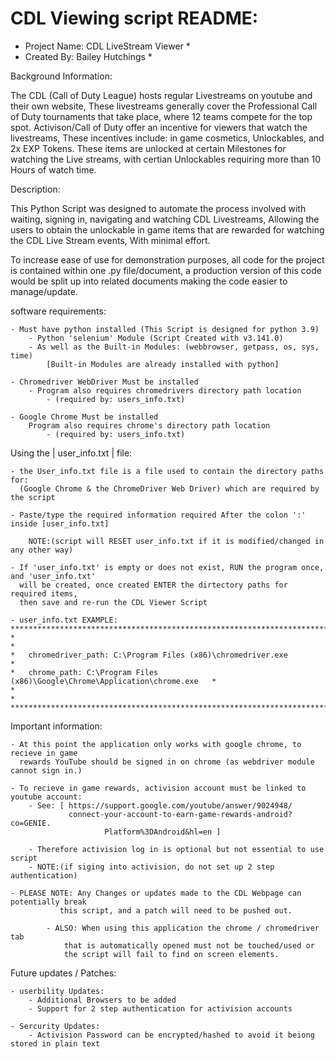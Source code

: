 # CDL Viewing script README:

* Project Name:  CDL LiveStream Viewer *
* Created By: Bailey Hutchings *

Background Information: 

The CDL (Call of Duty League) hosts regular Livestreams on youtube and their own website, 
These livestreams generally cover the Professional Call of Duty tournaments that take place, 
where 12 teams compete for the top spot. Activison/Call of Duty offer an incentive for viewers 
that watch the livestreams, These incentives include: in game cosmetics, Unlockables, 
and 2x EXP Tokens. These items are unlocked at certain Milestones for watching the Live streams, 
with certian Unlockables requiring more than 10 Hours of watch time.


Description: 

This Python Script was designed to automate the process involved with waiting, signing in, 
navigating and watching CDL Livestreams, Allowing the users to obtain the unlockable 
in game items that are rewarded for watching the CDL Live Stream events, With minimal effort.

To increase ease of use for demonstration purposes, all code for the project is contained
within one .py file/document, a production version of this code would be split up into related documents
making the code easier to manage/update.


software requirements:

	- Must have python installed (This Script is designed for python 3.9)
	 	- Python 'selenium' Module (Script Created with v3.141.0)
	 	- As well as the Built-in Modules: (webbrowser, getpass, os, sys, time)
			[Built-in Modules are already installed with python]

	- Chromedriver WebDriver Must be installed
		- Program also requires chromedrivers directory path location 
		 	- (required by: users_info.txt)

	- Google Chrome Must be installed
	 	Program also requires chrome's directory path location 
	 		- (required by: users_info.txt)


Using the | user_info.txt | file:

	- the User_info.txt file is a file used to contain the directory paths for:
	  (Google Chrome & the ChromeDriver Web Driver) which are required by the script

	- Paste/type the required information required After the colon ':' inside [user_info.txt]

	  	NOTE:(script will RESET user_info.txt if it is modified/changed in any other way)

	- If 'user_info.txt' is empty or does not exist, RUN the program once, and 'user_info.txt' 
	  will be created, once created ENTER the dirtectory paths for required items,
	  then save and re-run the CDL Viewer Script

	- user_info.txt EXAMPLE:
	************************************************************************************
	*                                                                                  *
	*	chromedriver_path: C:\Program Files (x86)\chromedriver.exe                 *
	*	chrome_path: C:\Program Files (x86)\Google\Chrome\Application\chrome.exe   *
  	*                                                                                  *
	************************************************************************************
	


Important information:

	- At this point the application only works with google chrome, to recieve in game
	  rewards YouTube should be signed in on chrome (as webdriver module cannot sign in.)

	- To recieve in game rewards, activision account must be linked to youtube account:
		- See: [ https://support.google.com/youtube/answer/9024948/
		       	 connect-your-account-to-earn-game-rewards-android?co=GENIE.
                         Platform%3DAndroid&hl=en ]

	 	- Therefore activision log in is optional but not essential to use script
	 	- NOTE:(if siging into activision, do not set up 2 step authentication)

	- PLEASE NOTE: Any Changes or updates made to the CDL Webpage can potentially break
		       this script, and a patch will need to be pushed out.
			
			- ALSO: When using this application the chrome / chromedriver tab 
				that is automatically opened must not be touched/used or
				the script will fail to find on screen elements.

	
Future updates / Patches:

	- userbility Updates:
		- Additional Browsers to be added
		- Support for 2 step authentication for activision accounts

	- Sercurity Updates:
		- Activision Password can be encrypted/hashed to avoid it beiong stored in plain text
